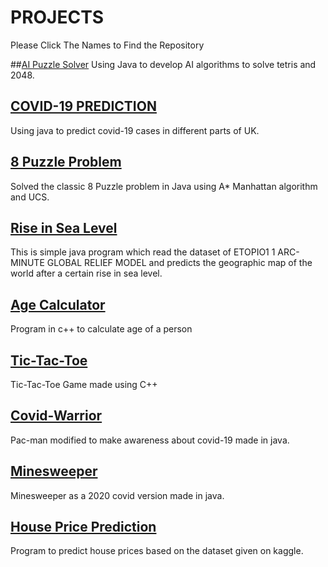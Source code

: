 # PROJECTS

Please Click The Names to Find the Repository

##[AI Puzzle Solver](https://github.com/Pratham-Mittal/COVID-19-Prediction.git)
Using Java to develop AI algorithms to solve tetris and 2048.

## [COVID-19 PREDICTION](https://github.com/Pratham-Mittal/COVID-19-Prediction.git)
Using java to predict covid-19 cases in different parts of UK.

## [8 Puzzle Problem](https://github.com/Pratham-Mittal/8-PUZZLE-PROBLEM.git)
Solved the classic 8 Puzzle problem in Java using A* Manhattan algorithm and UCS.

## [Rise in Sea Level](https://github.com/Pratham-Mittal/Rise-in-sea-level-map-prediction.git)
This is simple java program which read the dataset of ETOPIO1 1 ARC-MINUTE GLOBAL RELIEF MODEL and predicts the geographic map of the world after a certain rise in sea level.

## [Age Calculator](https://github.com/Pratham-Mittal/AGE.git)
Program in c++ to calculate age of a person

## [Tic-Tac-Toe](https://github.com/Pratham-Mittal/TIC-TAC-TOE.git)
Tic-Tac-Toe Game made using C++

## [Covid-Warrior](https://github.com/Pratham-Mittal/PacMan)
Pac-man modified to make awareness about covid-19 made in java.

## [Minesweeper](https://github.com/Pratham-Mittal/Minesweeper)
Minesweeper as a 2020 covid version made in java.

## [House Price Prediction](https://github.com/Pratham-Mittal/House-Price-Prediction)
Program to predict house prices based on the dataset given on kaggle.

